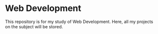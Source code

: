 # Web Development
This repository is for my study of Web Development. Here, all my projects on the subject will be stored.
